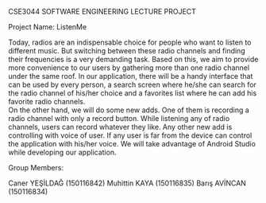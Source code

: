 CSE3044 SOFTWARE ENGINEERING LECTURE PROJECT

Project Name:  ListenMe

Today, radios are an indispensable choice for people who want to listen to different music. But switching between these radio channels and finding their frequencies is a very demanding task. Based on this, we aim to provide more convenience to our users by gathering more than one radio channel under the same roof.
 In our application, there will be a handy interface that can be used by every person, a search screen where he/she can search for the radio channel of his/her choice and a favorites list where he can add his favorite radio channels.   
  On the other hand, we will do some new adds. One of them is recording a radio channel with only a record button. While listening any of radio channels, users can record whatever they like. Any other new add is controlling with voice of user. If any user is far from the device can control the application with his/her voice. 
We will take advantage of Android Studio while developing our application.

Group Members:

Caner YEŞİLDAĞ (150116842)
Muhittin KAYA (150116835)
Barış AVİNCAN (150116834)

